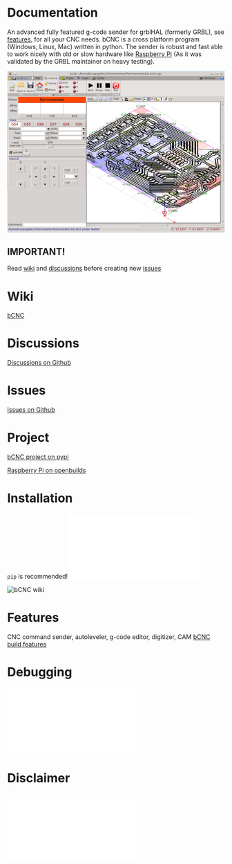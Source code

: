 # Documentation
An advanced fully featured g-code sender for grblHAL (formerly GRBL), see [features](FEATURES.md), for all your CNC needs. bCNC is a cross platform program (Windows, Linux, Mac) written in python. The sender is robust and fast able to work nicely with old or slow hardware like [Raspberry Pi](http://www.openbuilds.com/threads/bcnc-and-the-raspberry-pi.3038/) (As it was validated by the GRBL maintainer on heavy testing).

![bCNC screenshot](https://raw.githubusercontent.com/vlachoudis/bCNC/doc/Screenshots/bCNC.png)

## IMPORTANT!
Read [wiki](https://github.com/vlachoudis/bCNC/wiki) and [discussions](https://github.com/vlachoudis/bCNC/discussions) before creating new [issues](https://github.com/vlachoudis/bCNC/issues)

# Wiki
[bCNC](https://github.com/vlachoudis/bCNC/wiki)

# Discussions
[Discussions on Github](https://github.com/vlachoudis/bCNC/discussions)

# Issues
[Issues on Github](https://github.com/vlachoudis/bCNC/issues)

# Project
[bCNC project on pypi](https://pypi.org/project/bCNC/)

[Raspberry Pi on openbuilds](http://www.openbuilds.com/threads/bcnc-and-the-raspberry-pi.3038/)


# Installation
`pip` is recommended!
![bCNC docs (Manual, Linux Package Maintainers, Compile to Windows `.exe`)](INSTALLATION.md)

![bCNC wiki](https://github.com/vlachoudis/bCNC/wiki/Installation)

# Features
CNC command sender, autoleveler, g-code editor, digitizer, CAM
[bCNC build features](FEATURES.md)

# Debugging
![bCNC debugging issues](DEBUGGING.md)

# Disclaimer
![bCNC disclaimer, please read](DISCLAIMER.md)

